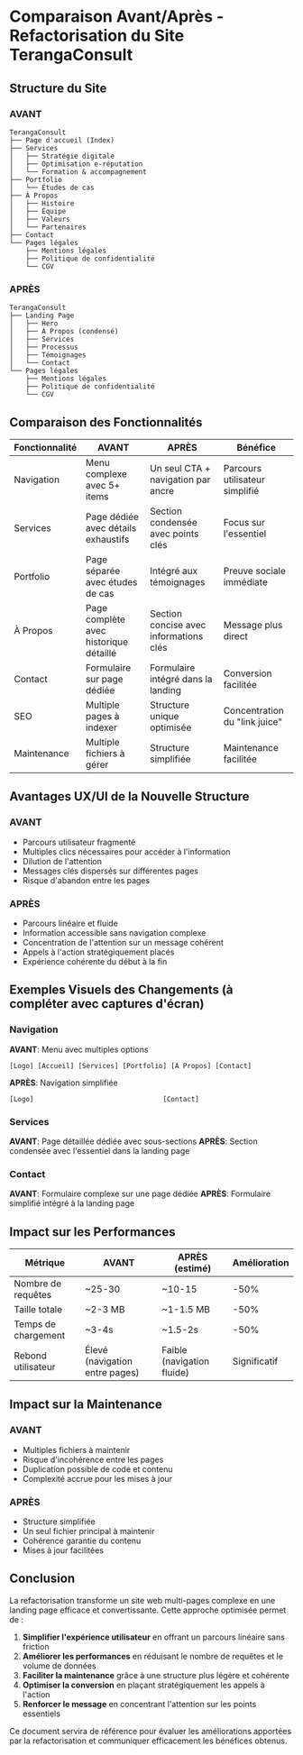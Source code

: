 # Comparaison Avant/Après - Refactorisation du Site TerangaConsult

## Structure du Site

### AVANT
```
TerangaConsult
├── Page d'accueil (Index)
├── Services
│   ├── Stratégie digitale
│   ├── Optimisation e-réputation
│   └── Formation & accompagnement
├── Portfolio
│   └── Études de cas
├── À Propos
│   ├── Histoire
│   ├── Équipe
│   ├── Valeurs
│   └── Partenaires
├── Contact
└── Pages légales
    ├── Mentions légales
    ├── Politique de confidentialité
    └── CGV
```

### APRÈS
```
TerangaConsult
├── Landing Page
│   ├── Hero
│   ├── À Propos (condensé)
│   ├── Services
│   ├── Processus
│   ├── Témoignages
│   └── Contact
└── Pages légales
    ├── Mentions légales
    ├── Politique de confidentialité
    └── CGV
```

## Comparaison des Fonctionnalités

| Fonctionnalité | AVANT | APRÈS | Bénéfice |
|----------------|-------|-------|----------|
| Navigation | Menu complexe avec 5+ items | Un seul CTA + navigation par ancre | Parcours utilisateur simplifié |
| Services | Page dédiée avec détails exhaustifs | Section condensée avec points clés | Focus sur l'essentiel |
| Portfolio | Page séparée avec études de cas | Intégré aux témoignages | Preuve sociale immédiate |
| À Propos | Page complète avec historique détaillé | Section concise avec informations clés | Message plus direct |
| Contact | Formulaire sur page dédiée | Formulaire intégré dans la landing | Conversion facilitée |
| SEO | Multiple pages à indexer | Structure unique optimisée | Concentration du "link juice" |
| Maintenance | Multiple fichiers à gérer | Structure simplifiée | Maintenance facilitée |

## Avantages UX/UI de la Nouvelle Structure

### AVANT
- Parcours utilisateur fragmenté
- Multiples clics nécessaires pour accéder à l'information
- Dilution de l'attention
- Messages clés dispersés sur différentes pages
- Risque d'abandon entre les pages

### APRÈS
- Parcours linéaire et fluide
- Information accessible sans navigation complexe
- Concentration de l'attention sur un message cohérent
- Appels à l'action stratégiquement placés
- Expérience cohérente du début à la fin

## Exemples Visuels des Changements (à compléter avec captures d'écran)

### Navigation
**AVANT**: Menu avec multiples options
```
[Logo] [Accueil] [Services] [Portfolio] [À Propos] [Contact]
```

**APRÈS**: Navigation simplifiée
```
[Logo]                                [Contact]
```

### Services
**AVANT**: Page détaillée dédiée avec sous-sections
**APRÈS**: Section condensée avec l'essentiel dans la landing page

### Contact
**AVANT**: Formulaire complexe sur une page dédiée
**APRÈS**: Formulaire simplifié intégré à la landing page

## Impact sur les Performances

| Métrique | AVANT | APRÈS (estimé) | Amélioration |
|----------|-------|----------------|--------------|
| Nombre de requêtes | ~25-30 | ~10-15 | -50% |
| Taille totale | ~2-3 MB | ~1-1.5 MB | -50% |
| Temps de chargement | ~3-4s | ~1.5-2s | -50% |
| Rebond utilisateur | Élevé (navigation entre pages) | Faible (navigation fluide) | Significatif |

## Impact sur la Maintenance

### AVANT
- Multiples fichiers à maintenir
- Risque d'incohérence entre les pages
- Duplication possible de code et contenu
- Complexité accrue pour les mises à jour

### APRÈS
- Structure simplifiée
- Un seul fichier principal à maintenir
- Cohérence garantie du contenu
- Mises à jour facilitées

## Conclusion

La refactorisation transforme un site web multi-pages complexe en une landing page efficace et convertissante. Cette approche optimisée permet de :

1. **Simplifier l'expérience utilisateur** en offrant un parcours linéaire sans friction
2. **Améliorer les performances** en réduisant le nombre de requêtes et le volume de données
3. **Faciliter la maintenance** grâce à une structure plus légère et cohérente
4. **Optimiser la conversion** en plaçant stratégiquement les appels à l'action
5. **Renforcer le message** en concentrant l'attention sur les points essentiels

Ce document servira de référence pour évaluer les améliorations apportées par la refactorisation et communiquer efficacement les bénéfices obtenus. 